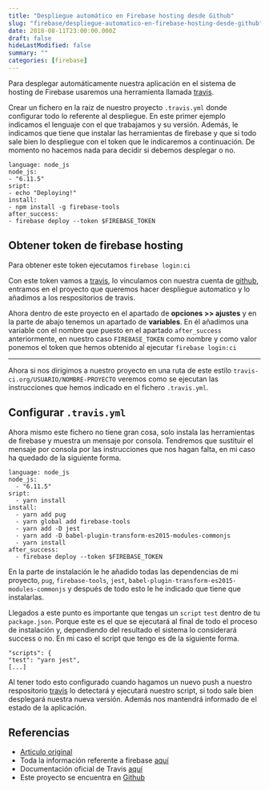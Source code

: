 ```yaml
---
title: "Despliegue automático en Firebase hosting desde Github"
slug: "firebase/despliegue-automatico-en-firebase-hosting-desde-github"
date: 2018-08-11T23:00:00.000Z
draft: false
hideLastModified: false
summary: ""
categories: [firebase]
---
```



  Para desplegar automáticamente nuestra aplicación en el sistema de hosting de
  Firebase usaremos una herramienta  llamada [travis].

  Crear un fichero en la raiz de nuestro proyecto `.travis.yml` donde configurar
  todo lo referente al despliegue. En este primer ejemplo indicamos el lenguaje
  con el que trabajamos y su versión. Además, le indicamos que tiene que
  instalar las herramientas de firebase y que si todo sale bien lo despliegue
  con el token que le indicaremos a continuación. De momento no hacemos nada
  para decidir si debemos desplegar o no.

````````````````````````````````````````````````````````````````````````````````
language: node_js
node_js:
- "6.11.5"
sript:
- echo "Deploying!"
install:
- npm install -g firebase-tools
after_success:
- firebase deploy --token $FIREBASE_TOKEN
````````````````````````````````````````````````````````````````````````````````

Obtener token de firebase hosting
--------------------------------------------------------------------------------

  Para obtener este token ejecutamos `firebase login:ci`

  Con este token vamos a [travis], lo vinculamos con nuestra cuenta de
  [github], entramos en el proyecto que queremos hacer despliegue automatico y
  lo añadimos a los respositorios de travis.

  Ahora dentro de este proyecto en el apartado de __opciones >> ajustes__ y en
  la parte de abajo tenemos un apartado de __variables__. En él añadimos una
  variable con el nombre que puesto en el apartado `after_success`
  anteriormente, en nuestro caso `FIREBASE_TOKEN` como nombre y como valor
  ponemos el token que hemos obtenido al ejecutar `firebase login:ci`

- - -

  Ahora si nos dirigimos a nuestro proyecto en una ruta de este estilo
  `travis-ci.org/USUARIO/NOMBRE-PROYECTO` veremos como se ejecutan las
  instrucciones que hemos indicado en el fichero `.travis.yml`.

Configurar `.travis.yml`
--------------------------------------------------------------------------------

  Ahora mismo este fichero no tiene gran cosa, solo instala las herramientas de
  firebase y muestra un mensaje por consola. Tendremos que sustituir el mensaje
  por consola por las instrucciones que nos hagan falta, en mi caso ha quedado
  de la siguiente forma.

````````````````````````````````````````````````````````````````````````````````
language: node_js
node_js:
  - "6.11.5"
sript:
  - yarn install
install:
  - yarn add pug
  - yarn global add firebase-tools
  - yarn add -D jest
  - yarn add -D babel-plugin-transform-es2015-modules-commonjs
  - yarn install
after_success:
  - firebase deploy --token $FIREBASE_TOKEN
````````````````````````````````````````````````````````````````````````````````

  En la parte de instalación le he añadido todas las dependencias de mi
  proyecto, `pug`, `firebase-tools`, `jest`,
  `babel-plugin-transform-es2015-modules-commonjs` y después de todo esto le he
  indicado que tiene que instalarlas.

  Llegados a este punto es importante que tengas un `script` `test` dentro de tu
  `package.json`. Porque este es el que se ejecutará al final de todo el proceso
  de instalación y, dependiendo del resultado el sistema lo considerará success
  o no. En mi caso el script que tengo es de la siguiente forma.

````````````````````````````````````````````````````````````````````````````````
"scripts": {
"test": "yarn jest",
[...]
````````````````````````````````````````````````````````````````````````````````

  Al tener todo esto configurado cuando hagamos un nuevo push a nuestro
  respositorio [travis] lo detectará y ejecutará nuestro script, si todo sale
  bien desplegará nuestra nueva versión. Además nos mantendrá informado de el
  estado de la aplicación.

Referencias
--------------------------------------------------------------------------------

* [Articulo original][articulo-original]
* Toda la información referente a firebase [aquí][firebase]
* Documentación oficial de Travis [aquí][travis]
* Este proyecto se encuentra en [Github][github]

<!-- All links here -->

[articulo-original]: https://medium.com/@cpavnn/deploy-to-firebase-hosting-from-github-3772fed05e72
[firebase]: https://firebase.google.com/
[travis]: https://travis-ci.org/
[github]: https://github.com/CrisKrus/juego-saber
[firebase functions]: https://firebase.google.com/docs/functions/?hl=es-419

